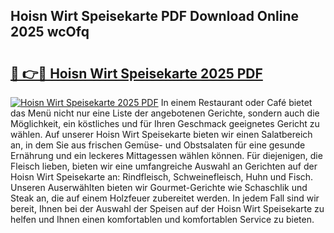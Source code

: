 ## Hoisn Wirt Speisekarte PDF Download Online 2025 wcOfq

# <h2><a href="http://gcao69.nevu.top/?p=Hoisn+Wirt+Speisekarte">🔗 👉🔴 Hoisn Wirt Speisekarte 2025 PDF</a></h2>

[![Hoisn Wirt Speisekarte 2025 PDF](https://i.imgur.com/dBaPXMq.png)](http://gcao69.nevu.top/?p=Hoisn+Wirt+Speisekarte)
In einem Restaurant oder Café bietet das Menü nicht nur eine Liste der angebotenen Gerichte, sondern auch die Möglichkeit, ein köstliches und für Ihren Geschmack geeignetes Gericht zu wählen. Auf unserer Hoisn Wirt Speisekarte bieten wir einen Salatbereich an, in dem Sie aus frischen Gemüse- und Obstsalaten für eine gesunde Ernährung und ein leckeres Mittagessen wählen können. Für diejenigen, die Fleisch lieben, bieten wir eine umfangreiche Auswahl an Gerichten auf der Hoisn Wirt Speisekarte an: Rindfleisch, Schweinefleisch, Huhn und Fisch. Unseren Auserwählten bieten wir Gourmet-Gerichte wie Schaschlik und Steak an, die auf einem Holzfeuer zubereitet werden. In jedem Fall sind wir bereit, Ihnen bei der Auswahl der Speisen auf der Hoisn Wirt Speisekarte zu helfen und Ihnen einen komfortablen und komfortablen Service zu bieten.
